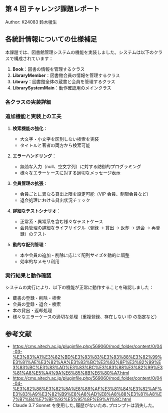 ## 第 4 回 チャレンジ課題レポート

Author: K24083 鈴木稜生

## 各統計情報についての仕様補足

本課題では、図書館管理システムの機能を実装しました。システムは以下のクラスで構成されています：

1. **Book**：図書の情報を管理するクラス
2. **LibraryMember**：図書館会員の情報を管理するクラス
3. **Library**：図書館全体の蔵書と会員を管理するクラス
4. **LibrarySystemMain**：動作確認用のメインクラス

### 各クラスの実装詳細

### 追加機能と実装上の工夫

1. **検索機能の強化**：

   - 大文字・小文字を区別しない検索を実装
   - タイトルと著者の両方から検索可能

2. **エラーハンドリング**：

   - 無効な入力（null、空文字列）に対する防御的プログラミング
   - 様々なエラーケースに対する適切なメッセージ表示

3. **会員管理の拡張**：

   - 会員ごとに異なる貸出上限を設定可能（VIP 会員、制限会員など）
   - 退会処理における貸出状況チェック

4. **詳細なテストシナリオ**：

   - 正常系・異常系を含む様々なテストケース
   - 会員管理の詳細なライフサイクル（登録 → 貸出 → 返却 → 退会 → 再登録）のテスト

5. **動的な配列管理**：
   - 本や会員の追加・削除に応じて配列サイズを動的に調整
   - 効率的なメモリ利用

### 実行結果と動作確認

システムの実行により、以下の機能が正常に動作することを確認しました：

- 蔵書の登録・削除・検索
- 会員の登録・退会・検索
- 本の貸出・返却処理
- 様々なエラーケースの適切な処理（重複登録、存在しない ID の指定など）

## 参考文献

- https://cms.aitech.ac.jp/pluginfile.php/569060/mod_folder/content/0/04-03-%E3%83%A1%E3%82%BD%E3%83%83%E3%83%88%E3%82%99%E3%81%AE%E3%82%AA%E3%83%BC%E3%83%8F%E3%82%99%E3%83%BC%E3%83%AD%E3%83%BC%E3%83%88%E3%82%99%E3%81%A8%E5%A4%9A%E6%85%8B%E6%80%A7.html
- https://cms.aitech.ac.jp/pluginfile.php/569060/mod_folder/content/0/04-04-%E3%82%88%E3%82%8A%E8%89%AF%E3%81%84%E3%82%AF%E3%83%A9%E3%82%B9%E8%A8%AD%E8%A8%88%E3%81%A8%E7%B7%B4%E7%BF%92%E5%95%8F%E9%A1%8C.html
- Claude 3.7 Sonnet を使用した｡履歴がないため､プロンプトは消失した｡
